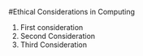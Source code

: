 #Ethical Considerations in Computing
1. First consideration
2. Second Consideration
3. Third Consideration